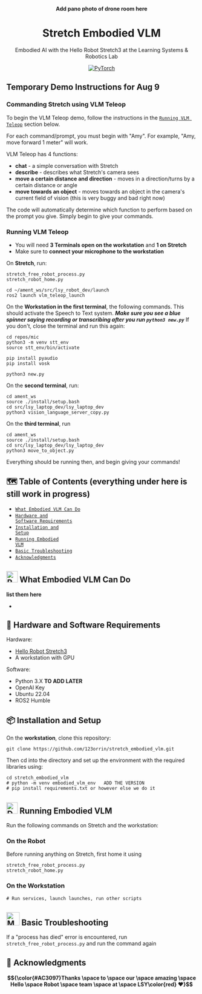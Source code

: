 <div align="center">
  
__Add pano photo of drone room here__
# Stretch Embodied VLM
Embodied AI with the Hello Robot Stretch3 at the Learning Systems & Robotics Lab

[![PyTorch](https://img.shields.io/badge/Demonstration_Video-db6a4b.svg?style=for-the-badge&logo=airplayvideo)](https://shattereddisk.github.io/rickroll/rickroll.mp4)

</div>

## Temporary Demo Instructions for Aug 9


### Commanding Stretch using VLM Teleop
To begin the VLM Teleop demo, follow the instructions in the [<code>Running VLM Teleop</code>](##-running-vlm-teleop) section below.

For each command/prompt, you must begin with "Amy". For example, "Amy, move forward 1 meter" will work.

VLM Teleop has 4 functions:
- **chat** - a simple conversation with Stretch
- **describe** - describes what Stretch's camera sees
- **move a certain distance and direction** - moves in a direction/turns by a certain distance or angle
- **move towards an object** - moves towards an object in the camera's current field of vision (this is very buggy and bad right now)

The code will automatically determine which function to perform based on the prompt you give. Simply begin to give your commands.



### Running VLM Teleop
- You will need **3 Terminals open on the workstation** and **1 on Stretch**
- Make sure to **connect your microphone to the workstation**

On **Stretch**, run:
```
stretch_free_robot_process.py
stretch_robot_home.py

cd ~/ament_ws/src/lsy_robot_dev/launch
ros2 launch vlm_teleop_launch
```

On the **Workstation in the first terminal**, the following commands. This should activate the Speech to Text system. _**Make sure you see a blue spinner saying recording or transcribing after you run ```python3 new.py```**_ If you don't, close the terminal and run this again:
```
cd repos/mic
python3 -m venv stt_env
source stt_env/bin/activate

pip install pyaudio
pip install vosk

python3 new.py
```

On the **second terminal**, run:
```
cd ament_ws
source ./install/setup.bash
cd src/lsy_laptop_dev/lsy_laptop_dev
python3 vision_language_server_copy.py
```

On the **third terminal**, run
```
cd ament_ws
source ./install/setup.bash
cd src/lsy_laptop_dev/lsy_laptop_dev
python3 move_to_object.py
```

Everything should be running then, and begin giving your commands!


## 🗺️ Table of Contents (everything under here is still work in progress)
- [<code>What Embodied VLM Can Do
 </code>](#-what-embodied-vlm-can-do)
- [<code>Hardware and Software Requirements</code>](#-hardware-and-software-requirements)
- [<code>Installation and Setup</code>](#-installation-and-setup)
- [<code>Running Embodied VLM</code>](#-running-embodied-vlm)
- [<code>Basic Troubleshooting </code>](#-basic-troubleshooting)
- [<code>Acknowledgments</code>](#-acknowledgments)


## <img src="https://raw.githubusercontent.com/Tarikul-Islam-Anik/Animated-Fluent-Emojis/master/Emojis/Smilies/Robot.png" alt="Robot" width="30" height="30" /> What Embodied VLM Can Do


__list them here__

*

## 📗 Hardware and Software Requirements
Hardware:
* [Hello Robot Stretch3](https://hello-robot.com/) 
* A workstation with GPU 

Software:
* Python 3.X __TO ADD LATER__
* OpenAI Key
* Ubuntu 22.04
* ROS2 Humble

## 📦 Installation and Setup

On the __workstation__, clone this repository:
```
git clone https://github.com/123orrin/stretch_embodied_vlm.git
```

Then cd into the directory and set up the environment with the required libraries using:
```
cd stretch_embodied_vlm
# python -m venv embodied_vlm_env   ADD THE VERSION 
# pip install requirements.txt or however else we do it
```


## <img src="https://raw.githubusercontent.com/Tarikul-Islam-Anik/Animated-Fluent-Emojis/master/Emojis/Objects/Desktop%20Computer.png" alt="Desktop Computer" width="30" height="30" /> Running Embodied VLM
Run the following commands on Stretch and the workstation:

### On the Robot

Before running anything on Stretch, first home it using
```
stretch_free_robot_process.py
stretch_robot_home.py
```

### On the Workstation

```
# Run services, launch launches, run other scripts
```


## <img src="https://raw.githubusercontent.com/Tarikul-Islam-Anik/Animated-Fluent-Emojis/master/Emojis/People%20with%20professions/Man%20Mechanic%20Light%20Skin%20Tone.png" alt="Man Mechanic Light Skin Tone" width="35" height="35" /> Basic Troubleshooting

If a "process has died" error is encountered, run ```stretch_free_robot_process.py``` and run the command again


## 📢 Acknowledgments
#### $${\color{#AC3097}Thanks \space to \space our \space amazing \space Hello \space Robot \space team \space at \space LSY\color{red} ❤️}$$
